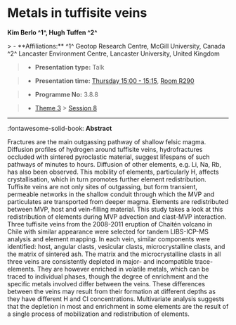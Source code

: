 # Metals in tuffisite veins

**Kim Berlo ^1^, Hugh Tuffen ^2^**

<!-- more -->> - **Affiliations:** ^1^ Geotop Research Centre, McGill University, Canada ^2^ Lancaster Environment Centre, Lancaster University, United Kingdom

> - **Presentation type:** Talk

> - **Presentation time:** [Thursday 15:00 - 15:15](../sessions_comparison.md#__tabbed_3_4), [Room R290](../maps_venue.md#__tabbed_1_1)

> - **Programme No:** 3.8.8

> - [Theme 3](../theme3.md) > [Session 8](../sessions/session-3-8.md)

--- 

:fontawesome-solid-book: **Abstract**

Fractures are the main outgassing pathway of shallow felsic magma. Diffusion profiles of hydrogen around tuffisite veins, hydrofractures occluded with sintered pyroclastic material, suggest lifespans of such pathways of minutes to hours. Diffusion of other elements, e.g. Li, Na, Rb, has also been observed. This mobility of elements, particularly H, affects crystallisation, which in turn promotes further element redistribution. Tuffisite veins are not only sites of outgassing, but form transient, permeable networks in the shallow conduit through which the MVP and particulates are transported from deeper magma. Elements are redistributed between MVP, host and vein-filling material. This study takes a look at this redistribution of elements during MVP advection and clast-MVP interaction. Three tuffisite veins from the 2008-2011 eruption of Chaitén volcano in Chile with similar appearance were selected for tandem LIBS-ICP-MS analysis and element mapping. In each vein, similar components were identified: host, angular clasts, vesicular clasts, microcrystalline clasts, and the matrix of sintered ash. The matrix and the microcrystalline clasts in all three veins are consistently depleted in major- and incompatible trace-elements. They are however enriched in volatile metals, which can be traced to individual phases, though the degree of enrichment and the specific metals involved differ between the veins. These differences between the veins may result from their formation at different depths as they have different H and Cl concentrations. Multivariate analysis suggests that the depletion in most and enrichment in some elements are the result of a single process of mobilization and redistribution of elements.

